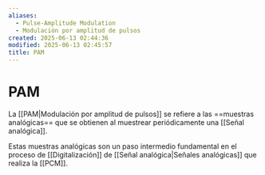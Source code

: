 ```yaml
---
aliases:
  - Pulse-Amplitude Modulation
  - Modulación por amplitud de pulsos
created: 2025-06-13 02:44:36
modified: 2025-06-13 02:45:57
title: PAM
---
```


# PAM

La [[PAM|Modulación por amplitud de pulsos]] se refiere a las ==muestras analógicas== que se obtienen al muestrear periódicamente una [[Señal analógica]].

Estas muestras analógicas son un paso intermedio fundamental en el proceso de [[Digitalización]] de [[Señal analógica|Señales analógicas]] que realiza la [[PCM]].
